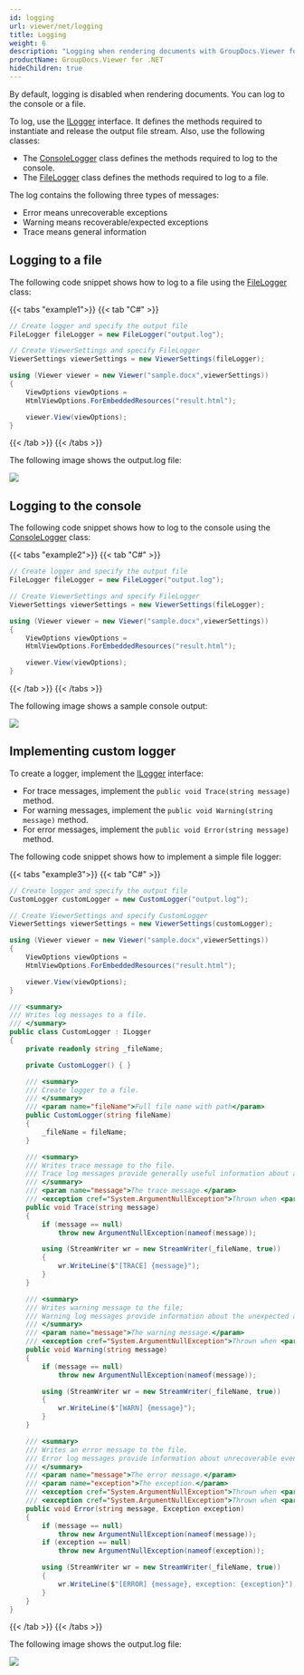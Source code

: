 ```yaml
---
id: logging
url: viewer/net/logging
title: Logging
weight: 6
description: "Logging when rendering documents with GroupDocs.Viewer for .NET"
productName: GroupDocs.Viewer for .NET
hideChildren: true
---
```

By default, logging is disabled when rendering documents. You can log to the console or a file.

To log, use the [ILogger](https://reference.groupdocs.com/net/viewer/groupdocs.viewer.logging/ilogger) interface. It defines the methods required to instantiate and release the output file stream. Also, use the following classes:

* The [ConsoleLogger](https://reference.groupdocs.com/net/viewer/groupdocs.viewer.logging/consolelogger) class defines the methods required to log to the console.
* The [FileLogger](https://reference.groupdocs.com/net/viewer/groupdocs.viewer.logging/filelogger) class defines the methods required to log to a file.

The log contains the following three types of messages:

* Error means unrecoverable exceptions
* Warning means recoverable/expected exceptions
* Trace means general information

## Logging to a file

The following code snippet shows how to log to a file using the [FileLogger](https://reference.groupdocs.com/net/viewer/groupdocs.viewer.logging/filelogger) class:

{{< tabs "example1">}}
{{< tab "C#" >}}
```csharp
// Create logger and specify the output file
FileLogger fileLogger = new FileLogger("output.log");

// Create ViewerSettings and specify FileLogger
ViewerSettings viewerSettings = new ViewerSettings(fileLogger);

using (Viewer viewer = new Viewer("sample.docx",viewerSettings))
{
    ViewOptions viewOptions =
    HtmlViewOptions.ForEmbeddedResources("result.html");

    viewer.View(viewOptions);
}
```
{{< /tab >}}
{{< /tabs >}}

The following image shows the output.log file:

![](/viewer/net/images/how-to-set-up-logging-1.png)

## Logging to the console

The following code snippet shows how to log to the console using the [ConsoleLogger](https://reference.groupdocs.com/net/viewer/groupdocs.viewer.logging/consolelogger) class:

{{< tabs "example2">}}
{{< tab "C#" >}}
```csharp
// Create logger and specify the output file
FileLogger fileLogger = new FileLogger("output.log");

// Create ViewerSettings and specify FileLogger
ViewerSettings viewerSettings = new ViewerSettings(fileLogger);

using (Viewer viewer = new Viewer("sample.docx",viewerSettings))
{
    ViewOptions viewOptions =
    HtmlViewOptions.ForEmbeddedResources("result.html");

    viewer.View(viewOptions);
}
```
{{< /tab >}}
{{< /tabs >}}

The following image shows a sample console output:

![](/viewer/net/images/how-to-set-up-logging-2.png)

## Implementing custom logger

To create a logger, implement the [ILogger](https://reference.groupdocs.com/net/viewer/groupdocs.viewer.logging/ilogger) interface:

* For trace messages, implement the `public void Trace(string message)` method.
* For warning messages, implement the `public void Warning(string message)` method.
* For error messages, implement the `public void Error(string message)` method.

The following code snippet shows how to implement a simple file logger:

{{< tabs "example3">}}
{{< tab "C#" >}}
```csharp
// Create logger and specify the output file
CustomLogger customLogger = new CustomLogger("output.log");

// Create ViewerSettings and specify CustomLogger
ViewerSettings viewerSettings = new ViewerSettings(customLogger);

using (Viewer viewer = new Viewer("sample.docx",viewerSettings))
{
    ViewOptions viewOptions =
    HtmlViewOptions.ForEmbeddedResources("result.html");

    viewer.View(viewOptions);
}

/// <summary>
/// Writes log messages to a file.
/// </summary>
public class CustomLogger : ILogger
{
    private readonly string _fileName;

    private CustomLogger() { }

    /// <summary>
    /// Create logger to a file.
    /// </summary>
    /// <param name="fileName">Full file name with path</param>
    public CustomLogger(string fileName)
    {
        _fileName = fileName;
    }

    /// <summary>
    /// Writes trace message to the file.
    /// Trace log messages provide generally useful information about application flow.
    /// </summary>
    /// <param name="message">The trace message.</param>
    /// <exception cref="System.ArgumentNullException">Thrown when <paramref name="message"/> is null.</exception>
    public void Trace(string message)
    {
        if (message == null)
            throw new ArgumentNullException(nameof(message));

        using (StreamWriter wr = new StreamWriter(_fileName, true))
        {
            wr.WriteLine($"[TRACE] {message}");
        }
    }

    /// <summary>
    /// Writes warning message to the file;
    /// Warning log messages provide information about the unexpected and recoverable events in application flow.
    /// </summary>
    /// <param name="message">The warning message.</param>
    /// <exception cref="System.ArgumentNullException">Thrown when <paramref name="message"/> is null.</exception>
    public void Warning(string message)
    {
        if (message == null)
            throw new ArgumentNullException(nameof(message));

        using (StreamWriter wr = new StreamWriter(_fileName, true))
        {
            wr.WriteLine($"[WARN] {message}");
        }
    }

    /// <summary>
    /// Writes an error message to the file.
    /// Error log messages provide information about unrecoverable events in application flow.
    /// </summary>
    /// <param name="message">The error message.</param>
    /// <param name="exception">The exception.</param>
    /// <exception cref="System.ArgumentNullException">Thrown when <paramref name="message"/> is null.</exception>
    /// <exception cref="System.ArgumentNullException">Thrown when <paramref name="exception"/> is null.</exception>
    public void Error(string message, Exception exception)
    {
        if (message == null)
            throw new ArgumentNullException(nameof(message));
        if (exception == null)
            throw new ArgumentNullException(nameof(exception));

        using (StreamWriter wr = new StreamWriter(_fileName, true))
        {
            wr.WriteLine($"[ERROR] {message}, exception: {exception}");
        }
    }
}
```
{{< /tab >}}
{{< /tabs >}}

The following image shows the output.log file:

![](/viewer/net/images/how-to-set-up-logging-3.png)
